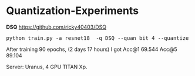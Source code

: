 # Quantization-Experiments

**DSQ** https://github.com/ricky40403/DSQ
<pre>
python train.py -a resnet18  -q DSQ --quan_bit 4 --quantize_input .../imagenet/
</pre>
After training 90 epochs, (2 days 17 hours) I got Acc@1 69.544 Acc@5 89.104

Server: Uranus, 4 GPU TITAN Xp.

